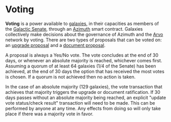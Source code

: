 # Voting

**Voting** is a power available to [galaxies](/glossary/galaxy), in their capacities as members of the [Galactic Senate](/glossary/senate), through an [Azimuth](/glossary/azimuth) smart contract. Galaxies collectively make decisions about the governance of Azimuth and the [Arvo](/glossary/arvo) network by voting. There are two types of proposals that can be voted on: an [upgrade proposal](/glossary/upgrade) and a [document proposal](/glossary/docvote).

A proposal is always a Yes/No vote. The vote concludes at the end of 30 days, or whenever an absolute majority is reached, whichever comes first. Assuming a quorum of at least 64 galaxies (1/4 of the Senate) has been achieved, at the end of 30 days the option that has received the most votes is chosen. If a quorum is not achieved then no action is taken.

In the case of an absolute majority (129 galaxies), the vote transaction that achieves that majority triggers the upgrade or document ratification. If 30 days passes without an absolute majority being reached, an explicit "update vote status/check result" transaction will need to be made. This can be performed by anyone at any time. Any effects from doing so will only take place if there was a majority vote in favor.
